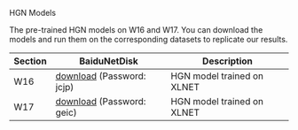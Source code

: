  HGN Models

The pre-trained HGN models on W16 and W17. You can download the models and run them on the corresponding datasets to replicate our results.

| Section   | BaiduNetDisk                                                 |  Description                          |
| --------- | ------------------------------------------------------------ |  ------------------------------------ |
| W16  | [download](https://pan.baidu.com/s/1WcGSaL3hIABaDz6N0eEDQQ) (Password: jcjp) | HGN model trained on XLNET  |
| W17  | [download](https://pan.baidu.com/s/1RbpwzJnH7P0tfuM4sKjkKg) (Password: geic) | HGN model trained on XLNET |

